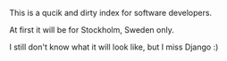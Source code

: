 This is a qucik and dirty index for software developers.

At first it will be for Stockholm, Sweden only. 

I still don't know what it will look like, but I miss Django :)
